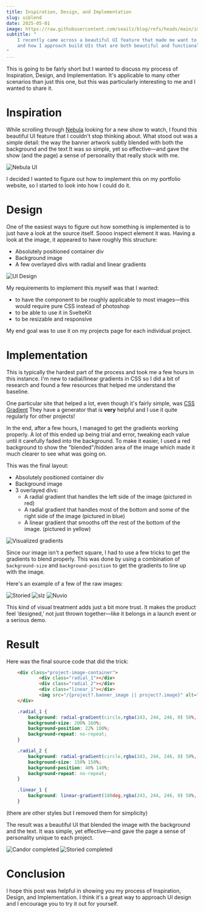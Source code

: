 ```yaml
---
title: Inspiration, Design, and Implementation
slug: uiblend
date: 2025-05-01
image: https://raw.githubusercontent.com/seailz/blog/refs/heads/main/images/uiblend/nebulaui.jpeg
subtitle: "
    I recently came across a beautiful UI feature that made me want to learn more: blending images with the background and the text. In this post I cover my process of inspiration, design, and implementation
    and how I approach build UIs that are both beautiful and functional.
"
---
```


This is going to be fairly short but I wanted to discuss my process of Inspiration, Design, and Implementation. It's applicable to many other scenarios than
just this one, but this was particularly interesting to me and I wanted to share it.

# Inspiration
While scrolling through [Nebula](https://nebula.tv) looking for a new show to watch, I found this beautiful UI feature that I couldn't stop thinking about.
What stood out was a simple detail: the way the banner artwork subtly blended with both the background and the text It was so simple, yet so effective—and gave the show (and the page) a sense of personality that really stuck with me.

![Nebula UI](https://raw.githubusercontent.com/seailz/blog/refs/heads/main/images/uiblend/nebulaui.jpeg)

I decided I wanted to figure out how to implement this on my portfolio website, so I started to look into how I could do it.

# Design
One of the easiest ways to figure out how something is implemented is to just have a look at the source itself. Soooo inspect element it was. Having a look at the image, it appeared
to have roughly this structure:
- Absolutely positioned container div
- Background image
- A few overlayed divs with radial and linear gradients

![UI Design](https://raw.githubusercontent.com/seailz/blog/refs/heads/main/images/uiblend/examplenebulacode.png)

My requirements to implement this myself was that I wanted:
- to have the component to be roughly applicable to most images—this would require pure CSS instead of photoshop
- to be able to use it in SvelteKit
- to be resizable and responsive

My end goal was to use it on my projects page for each individual project.

# Implementation
This is typically the hardest part of the process and took me a few hours in this instance. I'm new to radial/linear gradients in CSS so I did a bit of research and found a few resources that 
helped me understand the baseline.

One particular site that helped a lot, even though it's fairly simple, was [CSS Gradient](https://cssgradient.io/) They have a generator that 
is **very** helpful and I use it quite regularly for other projects!

In the end, after a few hours, I managed to get the gradients working properly. A lot of this ended up being trial and error, tweaking each value until it carefully faded into the background.
To make it easier, I used a red background to show the "blended"/hidden area of the image which made it much clearer to see what was going on.

This was the final layout:
- Absolutely positioned container div
- Background image
- 3 overlayed divs:
  - A radial gradient that handles the left side of the image (pictured in red)
  - A radial gradient that handles most of the bottom and some of the right side of the image (pictured in blue)
  - A linear gradient that smooths off the rest of the bottom of the image. (pictured in yellow)

![Visualized gradients](https://raw.githubusercontent.com/seailz/blog/refs/heads/main/images/uiblend/gradientsvisualized.jpeg)

Since our image isn't a perfect square, I had to use a few tricks to get the gradients to blend properly. This was done by using a combination of `background-size` and `background-position` to get the gradients to line up with the image.

Here's an example of a few of the raw images:

![Storied](https://raw.githubusercontent.com/seailz/blog/refs/heads/main/images/uiblend/raw/slz-storied.png)
![slz](https://raw.githubusercontent.com/seailz/blog/refs/heads/main/images/uiblend/raw/slz-slz.png)
![Nuvio](https://raw.githubusercontent.com/seailz/blog/refs/heads/main/images/uiblend/raw/slz-nuvio.png)

This kind of visual treatment adds just a bit more trust. It makes the product feel ‘designed,’ not just thrown together—like it belongs in a launch event or a serious demo.

# Result
Here was the final source code that did the trick:
```html
    <div class="project-image-container">
            <div class="radial_1"></div>
            <div class="radial_2"></div>
            <div class="linear_1"></div>
            <img src="/{project?.banner_image || project?.image}" alt="Project image" class="project-image" />
    </div>
```

```css
    .radial_1 {
        background: radial-gradient(circle,rgba(243, 244, 246, 0) 50%, rgba(243, 244, 246, 1) 70%);
        background-size: 200% 160%;
        background-position: 22% 100%;
        background-repeat: no-repeat;
    }

    .radial_2 {
        background: radial-gradient(circle,rgba(243, 244, 246, 0) 50%, rgba(243, 244, 246, 1) 70%);
        background-size: 150% 150%;
        background-position: 40% 140%;
        background-repeat: no-repeat;
    }

    .linear_1 {
        background: linear-gradient(180deg,rgba(243, 244, 246, 0) 50%, rgba(243, 244, 246, 1) 100%);
    }
```

(there are other styles but I removed them for simplicity)

The result was a beautiful UI that blended the image with the background and the text. It was simple, yet effective—and gave the page a sense of personality unique
to each project.

![Candor completed](https://raw.githubusercontent.com/seailz/blog/refs/heads/main/images/uiblend/candorblend.jpeg)
![Storied completed](https://raw.githubusercontent.com/seailz/blog/refs/heads/main/images/uiblend/storiedblend.jpeg)

# Conclusion
I hope this post was helpful in showing you my process of Inspiration, Design, and Implementation. I think it's a great way to approach UI design and I encourage you to try it out for yourself.